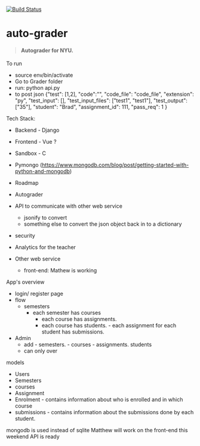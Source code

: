 [![Build Status](https://travis-ci.org/virgiltataru/aagrader.svg?branch=master)](https://travis-ci.org/virgiltataru/aagrader)

# auto-grader

> #### Autograder for NYU.

To run
- source env/bin/activate
- Go to Grader folder
- run: python api.py
- to post json
{"test": [1,2],
"code":"",
"code_file": "code_file",
"extension": "py",
"test_input": [],
"test_input_files": ["test1", "test1"],
"test_output":["35"],
"student": "Brad",
"assignment_id": 111,
"pass_req": 1
}

Tech Stack:

- Backend - Django
- Frontend - Vue ?
- Sandbox - C
- Pymongo (https://www.mongodb.com/blog/post/getting-started-with-python-and-mongodb)
- Roadmap

- Autograder
- API to communicate with other web service
  - jsonify to convert
  - something else to convert the json object back in to a dictionary
- security
- Analytics for the teacher

- Other web service
  - front-end: Mathew is working

App's overview

- login/ register page
- flow
  - semesters
    - each semester has courses
      - each course has assignments.
      - each course has students. - each assignment for each student has submissions.
- Admin
  - add - semesters. - courses - assignments.
    students
  - can only over

models

- Users
- Semesters
- courses
- Assignment
- Enrolment - contains information about who is enrolled and in which course
- submissions - contains information about the submissions done by each student.


mongodb is used instead of sqlite
Matthew will work on the front-end this weekend
API is ready

